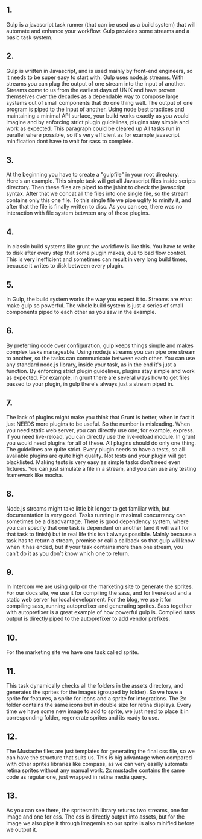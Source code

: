 ## 1.
Gulp is a javascript task runner (that can be used as a build system) that will automate and enhance your workflow.
Gulp provides some streams and a basic task system.

## 2.
Gulp is written in Javascript, and is used mainly by front-end engineers, so it needs to be super easy to start with.
Gulp uses node.js streams.
With streams you can plug the output of one stream into the input of another. Streams come to us from the earliest days of UNIX and have proven themselves over the decades as a dependable way to compose large systems out of small components that do one thing well. The output of one program is piped to the input of another.
Using node best practices and maintaining a minimal API surface, your build works exactly as you would imagine and by enforcing strict plugin guidelines, plugins stay simple and work as expected.
This paragraph could be cleared up
All tasks run in parallel where possible, so it's very efficient as for example javascript minification dont have to wait for sass to complete.

## 3.
At the beginning you have to create a "gulpfile" in your root directory. Here's an example.
This simple task will get all Javascript files inside scripts directory.
Then these files are piped to the jshint to check the javascript syntax.
After that we concat all the files into one single file, so the stream contains only this one file.
To this single file we pipe uglify to minify it, and after that the file is finally written to disc.
As you can see, there was no interaction with file system between any of those plugins.

## 4.
In classic build systems like grunt the workflow is like this.
You have to write to disk after every step that some plugin makes, due to bad flow control.
This is very inefficient and sometimes can result in very long build times, because it writes to disk between every plugin.

## 5.
In Gulp, the build system works the way you expect it to.
Streams are what make gulp so powerful.
The whole build system is just a series of small components piped to each other as you saw in the example.

## 6.
By preferring code over configuration, gulp keeps things simple and makes complex tasks manageable.
Using node.js streams you can pipe one stream to another, so the tasks can communicate between each other.
You can use any standard node.js library, inside your task, as in the end it's just a function.
By enforcing strict plugin guidelines, plugins stay simple and work as expected. For example, in grunt there are several ways how to get files passed to your plugin, in gulp there's always just a stream piped in.

## 7.
The lack of plugins might make you think that Grunt is better, when in fact it just NEEDS more plugins to be useful. So the number is misleading.
When you need static web server, you can directly use one; for example, express. If you need live-reload, you can directly use the live-reload module. In grunt you would need plugins for all of these.
All plugins should do only one thing. The guidelines are quite strict. Every plugin needs to have a tests, so all available plugins are quite high quality. Not tests and your plugin will get blacklisted.
Making tests is very easy as simple tasks don’t need even fixtures. You can just simulate a file in a stream, and you can use any testing framework like mocha.

## 8.
Node.js streams might take little bit longer to get familiar with, but documentation is very good.
Tasks running in maximal concurrency can sometimes be a disadvantage. There is good dependency system, where you can specify that one task is dependant on another (and it will wait for that task to finish) but in real life this isn't always possible.
Mainly because a task has to return a stream, promise or call a callback so that gulp will know when it has ended, but if your task contains more than one stream, you can’t do it as you don’t know which one to return.

## 9.
In Intercom we are using gulp on the marketing site to generate the sprites.
For our docs site, we use it for compiling the sass, and for livereload and a static web server for local development.
For the blog, we use it for compiling sass, running autoprefixer and generating sprites.
Sass together with autoprefixer is a great example of how powerful gulp is. Compiled sass output is directly piped to the autoprefixer to add vendor prefixes.

## 10.
For the marketing site we have one task called sprite.

## 11.
This task dynamically checks all the folders in the assets directory, and generates the sprites for the images (grouped by folder).
So we have a sprite for features, a sprite for icons and a sprite for integrations.
The 2x folder contains the same icons but in double size for retina displays.
Every time we have some new image to add to sprite, we just need to place it in corresponding folder, regenerate sprites and its ready to use.

## 12.
The Mustache files are just templates for generating the final css file, so we can have the structure that suits us.
This is big advantage when compared with other sprites libraries like compass, as we can very easilly automate retina sprites without any manual work.
2x mustache contains the same code as regular one, just wrapped in retina media query.

## 13.
As you can see there, the spritesmith library returns two streams, one for image and one for css.
The css is directly output into assets, but for the image we also pipe it through imagemin so our sprite is also minified before we output it.